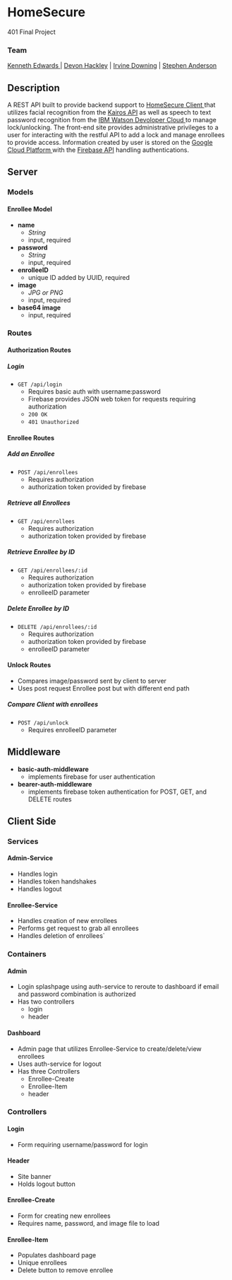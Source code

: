 # HomeSecure
401 Final Project
<!-- [![Build Status]]()
[![Coverage Status]]() -->

### Team
[Kenneth Edwards ](https://github.com/rpcvjet) |
[Devon Hackley](https://github.com/devonhackley) |
[Irvine Downing](https://github.com/irvinemd55) |
[Stephen Anderson](https://github.com/Sanderson239)

## Description
A REST API built to provide backend support to [HomeSecure Client ](https://github.com/rpcvjet/HomeSecure-client) that utilizes facial recognition from the [Kairos API](https://www.kairos.com/) as well as speech to text password recognition from the [IBM Watson Devoloper Cloud ](https://www.ibm.com/watson/developercloud/speech-to-text.html)to manage lock/unlocking. The front-end site provides administrative privileges to a user for interacting with the restful API to add a lock and manage enrollees to provide access. Information created by user is stored on the [Google Cloud Platform ](https://cloud.google.com/storage/docs/authentication) with the [Firebase API](https://firebase.google.com/docs/) handling authentications.

## Server
### Models

#### Enrollee Model
- **name**
  - *String*
  - input, required
- **password**
  - *String*
  - input, required
- **enrolleeID**
  - unique ID added by UUID, required
- **image**
  - *JPG or PNG*
  - input, required
- **base64 image**
  - input, required

### Routes
#### Authorization Routes
##### Login
- `GET /api/login`
  - Requires basic auth with username:password
  - Firebase provides JSON web token for requests requiring authorization
  - `200 OK`
  - `401 Unauthorized`

#### Enrollee Routes

##### Add an Enrollee
- `POST /api/enrollees`
  - Requires authorization
  - authorization token provided by firebase

##### Retrieve all Enrollees
- `GET /api/enrollees`
  - Requires authorization
  - authorization token provided by firebase

##### Retrieve Enrollee by ID
- `GET /api/enrollees/:id`
  - Requires authorization
  - authorization token provided by firebase
  - enrolleeID parameter

##### Delete Enrollee by ID
- `DELETE /api/enrollees/:id`
  - Requires authorization
  - authorization token provided by firebase
  - enrolleeID parameter

#### Unlock Routes
  - Compares image/password sent by client to server
  - Uses post request Enrollee post but with different end path

##### Compare Client with enrollees
- `POST /api/unlock`
  - Requires enrolleeID parameter

## Middleware
- **basic-auth-middleware**
  - implements firebase for user authentication
- **bearer-auth-middleware**
  - implements firebase token authentication for POST, GET, and DELETE routes

## Client Side
### Services
#### Admin-Service
- Handles login
- Handles token handshakes
- Handles logout

#### Enrollee-Service
- Handles creation of new enrollees
- Performs get request to grab all enrollees
- Handles deletion of enrollees`

### Containers
#### Admin
- Login splashpage using auth-service to reroute to dashboard if email and password combination is authorized
- Has two controllers
  - login
  - header

#### Dashboard
- Admin page that utilizes Enrollee-Service to create/delete/view enrollees
- Uses auth-service for logout
- Has three Controllers
  - Enrollee-Create
  - Enrollee-Item
  - header

### Controllers
#### Login
 - Form requiring username/password for login

#### Header
- Site banner
- Holds logout button

#### Enrollee-Create
- Form for creating new enrollees
- Requires name, password, and image file to load

#### Enrollee-Item
- Populates dashboard page
- Unique enrollees
- Delete button to remove enrollee
